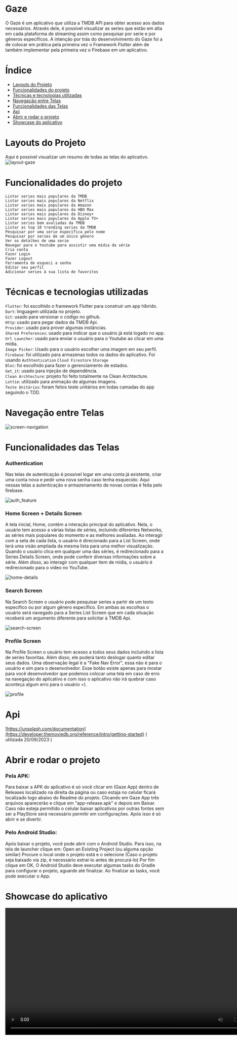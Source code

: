 # Gaze
O Gaze é um aplicativo que utiliza a TMDB API para obter acesso aos dados necessários. Através dele, é possível visualizar as series que estão em alta em cada plataforma de streaming assim como pesquisar por serie e por gêneros específicos. A intenção por trás do desenvolvimento do Gaze foi a de colocar em prática pela primeira vez o Framework Flutter além de também implementar pela primeira vez o Firebase em um aplicativo. 

# Índice 
* [Layouts do Projeto](#layouts-do-projeto)
* [Funcionalidades do projeto](#funcionalidades-do-projeto)
* [Técnicas e tecnologias utilizadas](#técnicas-e-tecnologias-utilizadas)
* [Navegação entre Telas](#navegação-entre-telas)
* [Funcionalidades das Telas](#funcionalidades-das-telas)
* [Api](#api)
* [Abrir e rodar o projeto](#abrir-e-rodar-o-projeto)
* [Showcase do aplicativo](#showcase-do-aplicativo)

# Layouts do Projeto
Aqui é possível visualizar um resumo de todas as telas do aplicativo.
![layout-gaze](https://github.com/gabrielbmmaia/gaze/assets/109977155/a52c332b-8d92-46d5-8e4b-f0dde818e586)

# Funcionalidades do projeto
`Listar series mais populares da TMDB` <br>
`Listar series mais populares da Netflix` <br>
`Listar series mais populares da Amazon` <br>
`Listar series mais populares da HBO Max` <br>
`Listar series mais populares da Disney+` <br>
`Listar series mais populares da Apple TV+` <br>
`Listar series bem avaliadas da TMDB` <br>
`Listar as top 10 trending series da TMDB` <br>
`Pesquisar por uma serie específica pelo nome` <br>
`Pesquisar por series de um único gênero` <br>
`Ver os detalhes de uma serie` <br>
`Navegar para o Youtube para assistir uma mídia da série` <br>
`Cria conta` <br>
`Fazer Login` <br>
`Fazer Logout` <br>
`Ferramenta de esqueci a senha` <br>
`Editar seu perfil` <br>
`Adicionar series à sua lista de favoritos` <br>

# Técnicas e tecnologias utilizadas
`Flutter`: foi escolhido o framework Flutter para construir um app híbrido. <br>
`Dart`: linguagem utilizada no projeto. <br>
`Git`: usado para versionar o código no github. <br>
`Http`: usado para pegar dados da TMDB Api. <br>
`Provider`: usado para prover algumas instâncias. <br>
`Shared Preferences`: usado para indicar que o usuário já está logado no app. <br>
`Url Launcher`: usado para enviar o usuário para o Youtube ao clicar em uma mídia. <br>
`Image Picker`: Usado para o usuário escolher uma imagem em seu perfil. <br>
`Firebase`: foi utilizado para armazenas todos os dados do aplicativo. Foi usando `Authtentication`  `Cloud Firestore`  `Storage` <br>
`Bloc`: foi escolhido para fazer o gerenciamento de estados. <br>
`Get_it`: usado para injeção de dependência. <br>
`Clean Archtecture`: projeto foi feito totalmente na Clean Archtecture. <br>
`Lottie`: utilizado para animação de algumas imagens. <br>
`Teste Unitários`: foram feitos teste unitários em todas camadas do app seguindo o TDD. <br>

# Navegação entre Telas
![screen-navigation](https://github.com/gabrielbmmaia/gaze/assets/109977155/efc284b3-2de0-4e15-acca-f53421c18353)

# Funcionalidades das Telas

### Authentication
Nas telas de autenticação é possível logar em uma conta já existente, criar uma conta nova e pedir uma nova senha caso tenha esquecido. Aqui nessas telas a autenticação e armazenamento de novas contas é feita pelo firebase.

![auth_feature](https://github.com/gabrielbmmaia/gaze/assets/109977155/dac79cb3-24d2-407f-a868-36f2430a7abe)

### Home Screen + Details Screen
A tela inicial, Home, contém a interação principal do aplicativo. Nela, o usuário tem acesso a várias listas de séries, incluindo diferentes Networks, as séries mais populares do momento e as melhores avaliadas. Ao interagir com a seta de cada lista, o usuário é direcionado para a List Screen, onde terá uma visão ampliada da mesma lista para uma melhor visualização. Quando o usuário clica em qualquer uma das séries, é redirecionado para a Series Details Screen, onde pode conferir diversas informações sobre a série. Além disso, ao interagir com qualquer item de mídia, o usuário é redirecionado para o vídeo no YouTube.

![home-details](https://github.com/gabrielbmmaia/gaze/assets/109977155/f7010ce7-06a0-4bdd-9f0e-600777dd623c)

### Search Screen
Na Search Screen o usuário pode pesquisar series a partir de um texto específico ou por algum gênero específico. Em ambas as escolhas o usuário será navegado para a Series List Screen que em cada situação receberá um argumento diferente para solicitar à TMDB Api.

![search-screen](https://github.com/gabrielbmmaia/gaze/assets/109977155/5f507be3-1a34-4697-8b27-975c67829897)

### Profile Screen
Na Profile Screen o usuário tem acesso a todos seus dados incluindo a lista de series favoritas. Além disso, ele poderá tanto deslogar quanto editar seus dados. Uma observação legal é a "Fake Nav Error", essa não é para o usuário e sim para o desenvolvedor. Esse botão existe apenas para mostar para você desenvolvedor que podemos colocar uma tela em caso de erro na navegação do aplicativo e com isso o aplicativo não irá quebrar caso aconteça algum erro para o usuário =). 

![profile](https://github.com/gabrielbmmaia/gaze/assets/109977155/e73c50ec-e0e9-4992-81aa-ee92e82e9a8a)

# Api
[https://unsplash.com/documentation](https://developer.themoviedb.org/reference/intro/getting-started) ( utilizada 20/09/2023 )

# Abrir e rodar o projeto

### Pela APK: <br>
Para baixar a APK do aplicativo é só você clicar em (Gaze App) dentro de Releases localizado na direita da página ou caso estaja no celular ficará localizado logo abaixo do Readme do projeto. Clicando em Gaze App três arquivos aparecerão e clique em "app-release.apk" e depois em Baixar. Caso não esteja permitido o celular baixar aplicativos por outras fontes sem ser a PlayStore será necessário permitir em configurações. Após isso é só abrir e se divertir.

### Pelo Android Studio: <br>
Após baixar o projeto, você pode abrir com o Android Studio. Para isso, na tela de launcher clique em:
Open an Existing Project (ou alguma opção similar) Procure o local onde o projeto está e o selecione (Caso o projeto seja baixado via zip, é necessário extraí-lo
antes de procurá-lo) Por fim clique em OK, O Android Studio deve executar algumas tasks do Gradle para configurar o projeto, aguarde até finalizar. Ao finalizar as 
tasks, você pode executar o App.

# Showcase do aplicativo
<div align="center">
 <video src=https://github.com/gabrielbmmaia/gaze/assets/109977155/5402cb60-b5f8-44b1-a3a2-820072afee5f width=800/>
<div/>




